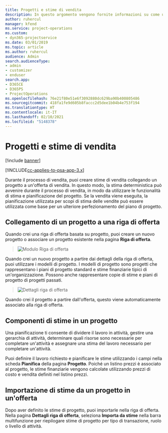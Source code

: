 ```yaml
---
title: Progetti e stime di vendita
description: In questo argomento vengono fornite informazioni su come utilizzare la pianificazione e le stime nel processo di vendita.
author: ruhercul
manager: kfend
ms.service: project-operations
ms.custom:
- dyn365-projectservice
ms.date: 03/01/2019
ms.topic: article
ms.author: ruhercul
audience: Admin
search.audienceType:
- admin
- customizer
- enduser
search.app:
- D365CE
- D365PS
- ProjectOperations
ms.openlocfilehash: 76e21f80e51e6f3092880dc629ba90b400805486
ms.sourcegitcommit: 418fa1fe9d605b8faccc2d5dee1b04b4e753f194
ms.translationtype: HT
ms.contentlocale: it-IT
ms.lasthandoff: 02/10/2021
ms.locfileid: "5148378"
---
```

# <a name="sales-estimates-and-projects"></a>Progetti e stime di vendita

[!include [banner](../includes/psa-now-project-operations.md)]

[!INCLUDE[cc-applies-to-psa-app-3.x](../includes/cc-applies-to-psa-app-3x.md)]

Durante il processo di vendita, puoi creare stime di vendita collegando un progetto a un'offerta di vendita. In questo modo, la stima deterministica può avvenire durante il processo di vendita, in modo da utilizzare le funzionalità di stima e pianificazione del progetto. Se la vendita viene eseguita, la pianificazione utilizzata per scopi di stima delle vendite può essere utilizzata come base per un ulteriore perfezionamento del piano di progetto.

## <a name="linking-a-project-to-a-quote-line"></a>Collegamento di un progetto a una riga di offerta

Quando crei una riga di offerta basata su progetto, puoi creare un nuovo progetto o associare un progetto esistente nella pagina **Riga di offerta**. 

> ![Modulo Riga di offerta](media/project-8.png)
 
Quando crei un nuovo progetto a partire dai dettagli della riga di offerta, puoi utilizzare i modelli di progetto. I modelli di progetto sono progetti che rappresentano i piani di progetto standard e stime finanziarie tipici di un'organizzazione. Possono anche rappresentare copie di stime e piani di progetto di progetti passati.

> ![Dettagli riga di offerta](media/project-9.png)
  
Quando crei il progetto a partire dall'offerta, questo viene automaticamente associato alla riga di offerta.

## <a name="components-of-estimates-in-a-project"></a>Componenti di stime in un progetto

Una pianificazione ti consente di dividere il lavoro in attività, gestire una gerarchia di attività, determinare quali risorse sono necessarie per completare un'attività e assegnare una stima del lavoro necessario per completare un'attività.

Puoi definire il lavoro richiesto e pianificare le stime utilizzando i campi nella scheda **Pianifica** della pagina **Progetto**. Poiché un listino prezzi è associato al progetto, le stime finanziarie vengono calcolate utilizzando prezzi di costo e vendita definiti nel listino prezzi.

## <a name="importing-estimates-from-a-project-into-a-quote"></a>Importazione di stime da un progetto in un'offerta

Dopo aver definito le stime di progetto, puoi importarle nella riga di offerta. Nella pagina **Dettagli riga di offerta**, seleziona **Importa da stime** nella barra multifunzione per riepilogare stime di progetto per tipo di transazione, ruolo o livello di attività.
